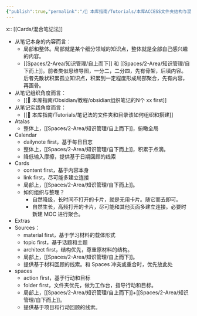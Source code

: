 ```yaml
---
{"publish":true,"permalink":"/🧰 本库指南/Tutorials/本库ACCESS文件夹结构与混合笔记法.md","title":"本库ACCESS文件夹结构与混合笔记法","created":"2022-08-07","modified":"2024-11-22","published":"2025-07-07T16:50:55.586+08:00","cssclasses":""}
---
```


x:: [[Cards/混合笔记法]]

- 从笔记本身的内容而言：
	- 局部和整体。局部就是某个细分领域的知识点，整体就是全部自己感兴趣的内容。
	- [[Spaces/2-Area/知识管理/自上而下]] 和 [[Spaces/2-Area/知识管理/自下而上]]。前者类似思维导图，一分二，二分四，先有骨架，后填内容。后者先散状积累孤立知识点，积累到一定程度形成局部聚合，先有内容，再画骨。
- 从笔记组织角度而言：
	- [[🧰 本库指南/Obsidian/教程/obsidian组织笔记的N个 xx first]]
- 从笔记实践角度而言：
	- [[🧰 本库指南/Tutorials/笔记法的文件夹和目录该如何组织和搭建]]
- Atalas
	- 整体上，[[Spaces/2-Area/知识管理/自上而下]]，俯瞰全局
- Calendar
	- dailynote first，基于每日日志
	- 整体上，[[Spaces/2-Area/知识管理/自下而上]]，积累于点滴。
	- 降低输入摩擦，提供基于日期回顾的线索
- Cards
	- content first，基于内容本身
	- link first，尽可能多建立连接
	- 局部上，[[Spaces/2-Area/知识管理/自下而上]]。
	- 如何组织与整理？
		- 自然降级，长时间不打开的卡片，就是无用卡片。随它而去即可。
		- 自然生长，高频打开的卡片，尽可能和其他页面多建立连接。必要时新建 MOC 进行聚合。
- Extras
- Sources：
	- material first，基于学习材料的载体形式
	- topic first，基于话题和主题
	- architect first，结构优先，尊重原材料的结构。
	- 局部上，[[Spaces/2-Area/知识管理/自上而下]]。
	- 提供基于材料回顾的线索。和 Spaces 冲突或重合时，优先放此处
- spaces
	- action first，基于行动和目标
	- folder first，文件夹优先，做为工作台，指导行动和目标。
	- 局部上，[[Spaces/2-Area/知识管理/自上而下]]+[[Spaces/2-Area/知识管理/自下而上]]。
	- 提供基于项目和行动回顾的线索。